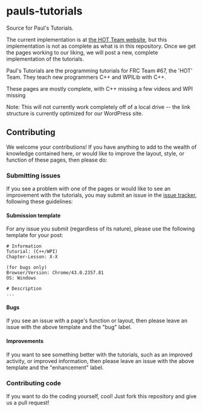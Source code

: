 # pauls-tutorials
Source for Paul's Tutorials.

The current implementation is at [the HOT Team website](http://www.hotteam67.org/programming/pauls-tutorials), but this implementation is not as complete as what is in this repository. Once we get the pages working to our liking, we will post a new, complete implementation of the tutorials.

Paul's Tutorials are the programming tutorials for FRC Team #67, the 'HOT' Team. They teach new programmers C++ and WPILib with C++.

These pages are mostly complete, with C++ missing a few videos and WPI missing 

Note: This will not currently work completely off of a local drive -- the link structure is currently optimized for our WordPress site.

## Contributing
We welcome your contributions! If you have anything to add to the wealth of knowledge contained here, or would like to improve the layout, style, or function of these pages, then please do:

### Submitting issues
If you see a problem with one of the pages or would like to see an improvement with the tutorials, you may submit an issue in the [issue tracker](https://github.com/hal7df/pauls-tutorials/issues), following these guidelines:

#### Submission template
For any issue you submit (regardless of its nature), please use the following template for your post:

```
# Information
Tutorial: (C++/WPI)
Chapter-Lesson: X-X

(for bugs only)
Browser/Version: Chrome/43.0.2357.81
OS: Windows

# Description
...
```

#### Bugs
If you see an issue with a page's function or layout, then please leave an issue with the above template and the "bug" label.

#### Improvements
If you want to see something better with the tutorials, such as an improved activity, or improved information, then please leave an issue with the above template and the "enhancement" label.

### Contributing code
If you want to do the coding yourself, cool! Just fork this repository and give us a pull request!